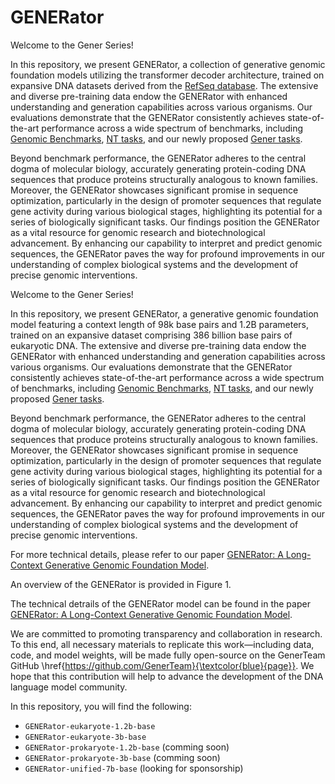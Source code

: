# GENERator

Welcome to the Gener Series!

In this repository, we present GENERator, a collection of generative genomic foundation models utilizing the transformer decoder architecture, trained on expansive DNA datasets derived from the [RefSeq database](https://www.ncbi.nlm.nih.gov/refseq/). The extensive and diverse pre-training data endow the GENERator with enhanced understanding and generation capabilities across various organisms. Our evaluations demonstrate that the GENERator consistently achieves state-of-the-art performance across a wide spectrum of benchmarks, including [Genomic Benchmarks](https://huggingface.co/datasets/katielink/genomic-benchmarks/tree/main), [NT tasks](https://huggingface.co/datasets/InstaDeepAI/nucleotide_transformer_downstream_tasks_revised), and our newly proposed [Gener tasks](https://huggingface.co/GenerTeam). 

Beyond benchmark performance, the GENERator adheres to the central dogma of molecular biology, accurately generating protein-coding DNA sequences that produce proteins structurally analogous to known families. Moreover, the GENERator showcases significant promise in sequence optimization, particularly in the design of promoter sequences that regulate gene activity during various biological stages, highlighting its potential for a series of biologically significant tasks. Our findings position the GENERator as a vital resource for genomic research and biotechnological advancement. By enhancing our capability to interpret and predict genomic sequences, the GENERator paves the way for profound improvements in our understanding of complex biological systems and the development of precise genomic interventions.





Welcome to the Gener Series!

In this repository, we present GENERator, a generative genomic foundation model featuring a context length of 98k base pairs and 1.2B parameters, trained on an expansive dataset comprising 386 billion base pairs of eukaryotic DNA. The extensive and diverse pre-training data endow the GENERator with enhanced understanding and generation capabilities across various organisms. Our evaluations demonstrate that the GENERator consistently achieves state-of-the-art performance across a wide spectrum of benchmarks, including [Genomic Benchmarks](https://huggingface.co/datasets/katielink/genomic-benchmarks/tree/main), [NT tasks](https://huggingface.co/datasets/InstaDeepAI/nucleotide_transformer_downstream_tasks_revised), and our newly proposed [Gener tasks](https://huggingface.co/GenerTeam). 

Beyond benchmark performance, the GENERator adheres to the central dogma of molecular biology, accurately generating protein-coding DNA sequences that produce proteins structurally analogous to known families. Moreover, the GENERator showcases significant promise in sequence optimization, particularly in the design of promoter sequences that regulate gene activity during various biological stages, highlighting its potential for a series of biologically significant tasks. Our findings position the GENERator as a vital resource for genomic research and biotechnological advancement. By enhancing our capability to interpret and predict genomic sequences, the GENERator paves the way for profound improvements in our understanding of complex biological systems and the development of precise genomic interventions.

For more technical details, please refer to our paper [GENERator: A Long-Context Generative Genomic Foundation Model](https://huggingface.co/GenerTeam). 





An overview of the GENERator is provided in Figure 1.



The technical detrails of the GENERator model can be found in the paper [GENERator: A Long-Context Generative Genomic Foundation Model](https://huggingface.co/GenerTeam). 


We are committed to promoting transparency and collaboration in research. To this end, all necessary materials to replicate this work—including data, code, and model weights, will be made fully open-source on the GenerTeam GitHub \href{https://github.com/GenerTeam}{\textcolor{blue}{page}}. We hope that this contribution will help to advance the development of the DNA language model community.


In this repository, you will find the following:

- `GENERator-eukaryote-1.2b-base`
- `GENERator-eukaryote-3b-base`
- `GENERator-prokaryote-1.2b-base` (comming soon)
- `GENERator-prokaryote-3b-base` (comming soon)
- `GENERator-unified-7b-base` (looking for sponsorship)

